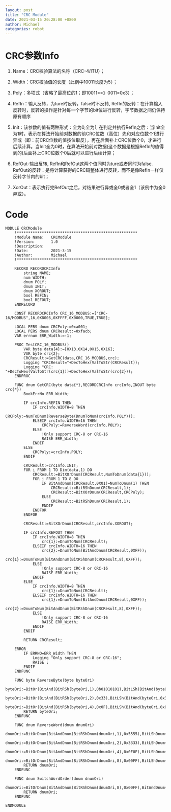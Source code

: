 ```yaml
---
layout: post
title: "CRC Module"
date: 2021-03-15 20:28:00 +0800
author: Michael
categories: robot
---
```


# CRC参数Info

1. Name：CRC校验算法的名称（CRC-4/ITU）；

2. Width：CRC校验值的长度（此例中10011长度为5）；

3. Poly：多项式（省略了最高位的1；即10011==》0011=0x3）；

4. RefIn：输入反转，为ture时反转，false时不反转, RefIn的反转：在计算输入反转时，反转的操作是针对每一个字节的bit位进行反转，字节数据之间仍保持原有顺序

5. Init：该参数的值有两种形式：全为0,全为1, 在判定并执行RefIn之后：当Init全为1时，表示在算法开始前对数据的前CRC位数（高位）先和对应位数个1进行异或（即：前CRC位数的值按位取反），再在后面补上CRC位数个0，才进行后续计算。当Init全为0时，在算法开始前对数据(这个数据是根据RefIn的值得到的)后面补上CRC位数个0后就可以进行后续计算；

6. RefOut-输出反转, RefIn和RefOut这两个值同时为ture或者同时为false. RefOut的反转：是将计算获得的CRC码整体进行反转，而不是像RefIn一样仅反转字节内的bit； 

7. XorOut：表示执行完RefOut之后，对结果进行异或全0或者全1（该例中为全0异或）。


# Code
	MODULE CRCModule
	    !*****************************************************
	    !Module Name:   CRCModule
	    !Version:       1.0
	    !Description:   
	    !Date:          2021-3-15
	    !Author:        Michael
	    !*****************************************************
	
	    RECORD RECORDCRCInfo
	        string NAME;
	        num WIDTH;
	        dnum POLY;
	        dnum INIT;
	        dnum XOROUT;
	        bool REFIN;
	        bool REFOUT;
	    ENDRECORD
	
	    CONST RECORDCRCInfo CRC_16_MODBUS:=["CRC-16/MODBUS",16,0X8005,0XFFFF,0X0000,TRUE,TRUE];
	
	    LOCAL PERS dnum CRCPoly:=0xa001;
	    LOCAL PERS dnum CRCResult:=0xfacb;
	    VAR errnum ERR_Width:=-1;
	
	    PROC TestCRC_16_MODBUS()
	        VAR byte data{4}:=[0X13,0X14,0X15,0X16];
	        VAR byte crc{2};
	        CRCResult:=GetCRC(data,CRC_16_MODBUS,crc);
	        Logging "CRCResult="+DecToHex(ValToStr(CRCResult));
	        Logging "CRC: "+DecToHex(ValToStr(crc{1}))+DecToHex(ValToStr(crc{2}));
	    ENDPROC
	
	    FUNC dnum GetCRC(byte data{*},RECORDCRCInfo crcInfo,INOUT byte crc{*})
	        BookErrNo ERR_Width;
	
	        IF crcInfo.REFIN THEN
	            IF crcInfo.WIDTH=8 THEN
	                CRCPoly:=NumToDnum(ReverseByte(DnumToNum(crcInfo.POLY)));
	            ELSEIF crcInfo.WIDTH=16 THEN
	                CRCPoly:=ReverseWord(crcInfo.POLY);
	            ELSE
	                !Only support CRC-8 or CRC-16
	                RAISE ERR_Width;
	            ENDIF
	        ELSE
	            CRCPoly:=crcInfo.POLY;
	        ENDIF
	
	        CRCResult:=crcInfo.INIT;
	        FOR i FROM 1 TO Dim(data,1) DO
	            CRCResult:=BitXOrDnum(CRCResult,NumToDnum(data{i}));
	            FOR j FROM 1 TO 8 DO
	                IF BitAndDnum(CRCResult,0X01)=NumToDnum(1) THEN
	                    CRCResult:=BitRShDnum(CRCResult,1);
	                    CRCResult:=BitXOrDnum(CRCResult,CRCPoly);
	                ELSE
	                    CRCResult:=BitRShDnum(CRCResult,1);
	                ENDIF
	            ENDFOR
	        ENDFOR
	
	        CRCResult:=BitXOrDnum(CRCResult,crcInfo.XOROUT);
	
	        IF crcInfo.REFOUT THEN
	            IF crcInfo.WIDTH=8 THEN
	                crc{1}:=DnumToNum(CRCResult);
	            ELSEIF crcInfo.WIDTH=16 THEN
	                crc{2}:=DnumToNum(BitAndDnum(CRCResult,0XFF));
	                crc{1}:=DnumToNum(BitAndDnum(BitRShDnum(CRCResult,8),0XFF));
	            ELSE
	                !Only support CRC-8 or CRC-16
	                RAISE ERR_Width;
	            ENDIF
	        ELSE
	            IF crcInfo.WIDTH=8 THEN
	                crc{1}:=DnumToNum(CRCResult);
	            ELSEIF crcInfo.WIDTH=16 THEN
	                crc{1}:=DnumToNum(BitAndDnum(CRCResult,0XFF));
	                crc{2}:=DnumToNum(BitAndDnum(BitRShDnum(CRCResult,8),0XFF));
	            ELSE
	                !Only support CRC-8 or CRC-16
	                RAISE ERR_Width;
	            ENDIF
	        ENDIF
	
	        RETURN CRCResult;
	
	    ERROR
	        IF ERRNO=ERR_Width THEN
	            Logging "Only support CRC-8 or CRC-16";
	            RAISE ;
	        ENDIF
	    ENDFUNC
	
	    FUNC byte ReverseByte(byte byteOri)
	        byteOri:=BitOr(BitAnd(BitRSh(byteOri,1),0b01010101),BitLSh(BitAnd(byteOri,0b01010101),1));
	        byteOri:=BitOr(BitAnd(BitRSh(byteOri,2),0x33),BitLSh(BitAnd(byteOri,0x33),2));
	        byteOri:=BitOr(BitAnd(BitRSh(byteOri,4),0x0F),BitLSh(BitAnd(byteOri,0x0F),4));
	        RETURN byteOri;
	    ENDFUNC
	
	    FUNC dnum ReverseWord(dnum dnumOri)
	        dnumOri:=BitOrDnum(BitAndDnum(BitRShDnum(dnumOri,1),0x5555),BitLShDnum(BitAndDnum(dnumOri,0x5555),1));
	        dnumOri:=BitOrDnum(BitAndDnum(BitRShDnum(dnumOri,2),0x3333),BitLShDnum(BitAndDnum(dnumOri,0x3333),2));
	        dnumOri:=BitOrDnum(BitAndDnum(BitRShDnum(dnumOri,4),0x0F0F),BitLShDnum(BitAndDnum(dnumOri,0x0F0F),4));
	        dnumOri:=BitOrDnum(BitAndDnum(BitRShDnum(dnumOri,8),0x00FF),BitLShDnum(BitAndDnum(dnumOri,0x00FF),8));
	        RETURN dnumOri;
	    ENDFUNC
	
	    FUNC dnum SwitchWordOrder(dnum dnumOri)
	        dnumOri:=BitOrDnum(BitAndDnum(BitRShDnum(dnumOri,8),0x00FF),BitAndDnum(BitLShDnum(dnumOri,8),0xFF00));
	        RETURN dnumOri;
	    ENDFUNC
	
	ENDMODULE